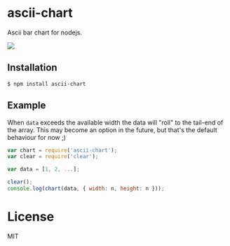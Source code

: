 
# ascii-chart

  Ascii bar chart for nodejs.

  ![](https://dl.dropboxusercontent.com/u/6396913/misc/Screen%20Shot%202014-02-27%20at%208.56.42%20AM.png)

## Installation

```
$ npm install ascii-chart
```

## Example

 When `data` exceeds the available width the data will "roll" to the tail-end
 of the array. This may become an option in the future, but that's the default
 behaviour for now ;)

```js
var chart = require('ascii-chart');
var clear = require('clear');

var data = [1, 2, ...];

clear();
console.log(chart(data, { width: n, height: n }));
```

# License

  MIT